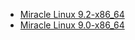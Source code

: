 * [Miracle Linux 9.2-x86_64](https://repo.dist.miraclelinux.net/miraclelinux/isos/9.2-released/x86_64/MIRACLELINUX-9.2-rtm-x86_64.iso)
* [Miracle Linux 9.0-x86_64](https://repo.dist.miraclelinux.net/miraclelinux/isos/9.0-released/x86_64/MIRACLELINUX-9.0-rtm-x86_64.iso)
